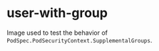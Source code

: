 # user-with-group

Image used to test the behavior of `PodSpec.PodSecurityContext.SupplementalGroups`.

